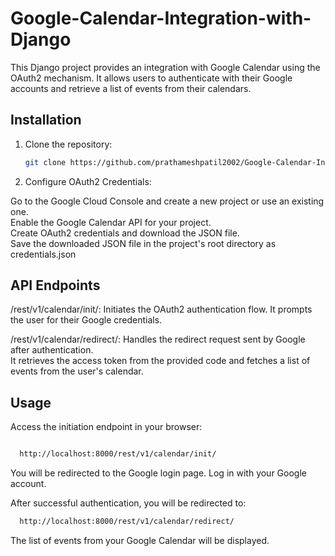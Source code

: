 # Google-Calendar-Integration-with-Django
This Django project provides an integration with Google Calendar using the OAuth2 mechanism. It allows users to authenticate with their Google accounts and retrieve a list of events from their calendars.
## Installation

1. Clone the repository:

   ```bash
   git clone https://github.com/prathameshpatil2002/Google-Calendar-Integration-with-Django.git
2. Configure OAuth2 Credentials:

Go to the Google Cloud Console and create a new project or use an existing one.<br>
Enable the Google Calendar API for your project.<br>
Create OAuth2 credentials and download the JSON file.<br>
Save the downloaded JSON file in the project's root directory as credentials.json<br>

## API Endpoints
/rest/v1/calendar/init/: Initiates the OAuth2 authentication flow. It prompts the user for their Google credentials.

/rest/v1/calendar/redirect/: Handles the redirect request sent by Google after authentication.<br>It retrieves the access token from the provided code and fetches a list of events from the user's calendar.

## Usage
Access the initiation endpoint in your browser:

```bash

  http://localhost:8000/rest/v1/calendar/init/
```
You will be redirected to the Google login page. Log in with your Google account.

After successful authentication, you will be redirected to:

```bash
  http://localhost:8000/rest/v1/calendar/redirect/
```
The list of events from your Google Calendar will be displayed.
